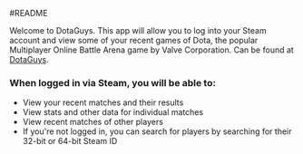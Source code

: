 #README

Welcome to DotaGuys.  This app will allow you to log into your Steam account and view some of your recent games of Dota, the popular Multiplayer Online Battle Arena game by Valve Corporation.  Can be found at [DotaGuys](https://dotaguys.herokuapp.com).

### When logged in via Steam, you will be able to:
* View your recent matches and their results
* View stats and other data for individual matches
* View recent matches of other players
* If you're not logged in, you can search for players by searching for their 32-bit or 64-bit Steam ID
